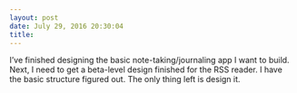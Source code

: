 ```yaml
---
layout: post
date: July 29, 2016 20:30:04
title: 
---
```

I’ve finished designing the basic note-taking/journaling app I want to build. Next, I need to get a beta-level design finished for the RSS reader. I have the basic structure figured out. The only thing left is design it. 
